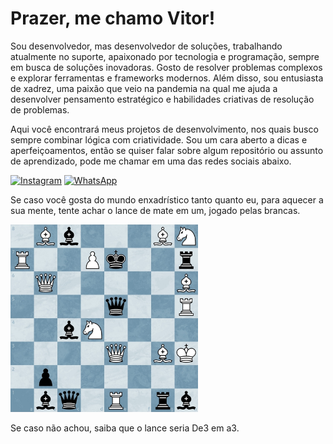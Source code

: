 # Prazer, me chamo Vitor!

Sou desenvolvedor, mas desenvolvedor de soluções, trabalhando atualmente no suporte, apaixonado por tecnologia e programação, sempre em busca de soluções inovadoras. Gosto de resolver problemas complexos e explorar ferramentas e frameworks modernos. Além disso, sou entusiasta de xadrez, uma paixão que veio na pandemia na qual me ajuda a desenvolver pensamento estratégico e habilidades criativas de resolução de problemas.

Aqui você encontrará meus projetos de desenvolvimento, nos quais busco sempre combinar lógica com criatividade. Sou um cara aberto a dicas e aperfeiçoamentos, então se quiser falar sobre algum repositório ou assunto de aprendizado, pode me chamar em uma das redes sociais abaixo.

[![Instagram](https://img.shields.io/badge/Instagram-E4405F?style=for-the-badge&logo=instagram&logoColor=white)](https://instagram.com/vitor__jpg)
[![WhatsApp](https://img.shields.io/badge/WhatsApp-25D366?style=for-the-badge&logo=whatsapp&logoColor=white)](https://wa.me/554988960558)

Se caso você gosta do mundo enxadrístico tanto quanto eu, para aquecer a sua mente, tente achar o lance de mate em um, jogado pelas brancas.

<img src="imagem1.png" alt="Descrição da imagem" width="300">


Se caso não achou, saiba que o lance seria De3 em a3.


